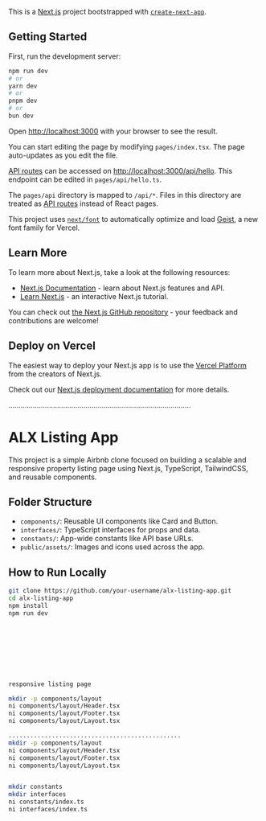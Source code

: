 This is a [Next.js](https://nextjs.org) project bootstrapped with [`create-next-app`](https://nextjs.org/docs/pages/api-reference/create-next-app).

## Getting Started

First, run the development server:

```bash
npm run dev
# or
yarn dev
# or
pnpm dev
# or
bun dev
```

Open [http://localhost:3000](http://localhost:3000) with your browser to see the result.

You can start editing the page by modifying `pages/index.tsx`. The page auto-updates as you edit the file.

[API routes](https://nextjs.org/docs/pages/building-your-application/routing/api-routes) can be accessed on [http://localhost:3000/api/hello](http://localhost:3000/api/hello). This endpoint can be edited in `pages/api/hello.ts`.

The `pages/api` directory is mapped to `/api/*`. Files in this directory are treated as [API routes](https://nextjs.org/docs/pages/building-your-application/routing/api-routes) instead of React pages.

This project uses [`next/font`](https://nextjs.org/docs/pages/building-your-application/optimizing/fonts) to automatically optimize and load [Geist](https://vercel.com/font), a new font family for Vercel.

## Learn More

To learn more about Next.js, take a look at the following resources:

- [Next.js Documentation](https://nextjs.org/docs) - learn about Next.js features and API.
- [Learn Next.js](https://nextjs.org/learn-pages-router) - an interactive Next.js tutorial.

You can check out [the Next.js GitHub repository](https://github.com/vercel/next.js) - your feedback and contributions are welcome!

## Deploy on Vercel

The easiest way to deploy your Next.js app is to use the [Vercel Platform](https://vercel.com/new?utm_medium=default-template&filter=next.js&utm_source=create-next-app&utm_campaign=create-next-app-readme) from the creators of Next.js.

Check out our [Next.js deployment documentation](https://nextjs.org/docs/pages/building-your-application/deploying) for more details.





..........................................................................................



# ALX Listing App

This project is a simple Airbnb clone focused on building a scalable and responsive property listing page using Next.js, TypeScript, TailwindCSS, and reusable components.

## Folder Structure

- `components/`: Reusable UI components like Card and Button.
- `interfaces/`: TypeScript interfaces for props and data.
- `constants/`: App-wide constants like API base URLs.
- `public/assets/`: Images and icons used across the app.

## How to Run Locally

```bash
git clone https://github.com/your-username/alx-listing-app.git
cd alx-listing-app
npm install
npm run dev









responsive listing page

mkdir -p components/layout
ni components/layout/Header.tsx 
ni components/layout/Footer.tsx 
ni components/layout/Layout.tsx

................................................
mkdir -p components/layout
ni components/layout/Header.tsx 
ni components/layout/Footer.tsx 
ni components/layout/Layout.tsx


mkdir constants 
mkdir interfaces
ni constants/index.ts 
ni interfaces/index.ts


